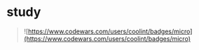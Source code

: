 # study
> ![https://www.codewars.com/users/coolint/badges/micro](https://www.codewars.com/users/coolint/badges/micro)